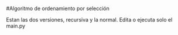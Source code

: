 #Algoritmo de ordenamiento por selección

Estan las dos versiones, recursiva y la normal.
Edita o ejecuta solo el main.py
